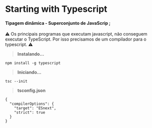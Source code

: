 # Starting with Typescript
#### Tipagem dinâmica - Superconjunto de JavaScrip ;

⚠️ Os principais programas que executam javascript, não conseguem executar o TypeScript.
Por isso precisamos de um compilador para o typescript. ⚠️
> **Instalando...**
```
npm install -g typescript
```
> **Iniciando...**
```
tsc --init
```
> **tsconfig.json**
```
{
  "compilerOptions": {
    "target": "ESnext",
    "strict": true
  }
}
``` 
